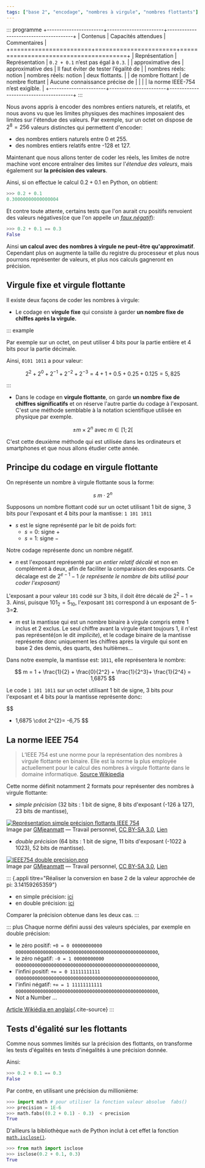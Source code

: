 ```yaml
---
tags: ["base 2", "encodage", "nombres à virgule", "nombres flottants"]
---
```


::: programme
+-----------------------+-----------------------+---------------------------------------+
|       Contenus        |  Capacités attendues  |             Commentaires              |
+=======================+=======================+=======================================+
| Représentation        | Représentation        | `0.2 + 0.1` n’est pas égal à `0.3`.   |
| approximative des     | approximative des     | Il faut éviter de tester l’égalité de |
| nombres réels: notion | nombres réels: notion | deux flottants.                       |
| de nombre flottant    | de nombre flottant    | Aucune connaissance précise de        |
|                       |                       | la norme IEEE-754 n’est exigible.     |
+-----------------------+-----------------------+---------------------------------------+
:::

Nous avons appris à encoder des nombres entiers naturels, et relatifs, et nous avons vu que les
limites physiques des machines imposaient des limites sur l'étendue des valeurs. Par exemple, sur
un octet on dispose de $2^8 = 256$ valeurs distinctes qui permettent d'encoder:

- des nombres entiers naturels entre 0 et 255.
- des nombres entiers relatifs entre -128 et 127.

Maintenant que nous allons tenter de coder les réels, les limites de notre machine vont encore
entraîner des limites sur l'_étendue des valeurs_, mais également sur **la précision des valeurs**.

Ainsi, si on effectue le calcul $0.2 +0.1$ en Python, on obtient:

```python
>>> 0.2 + 0.1
0.30000000000000004
```

Et contre toute attente, certains tests que l'on aurait cru positifs renvoient des valeurs
négatives(ce que l'on appelle un *[faux
négatif](https://fr.wikipedia.org/wiki/Faux_n%C3%A9gatif)*):

```python
>>> 0.2 + 0.1 == 0.3
False
```

Ainsi **un calcul avec des nombres à virgule ne peut-être qu'approximatif**. Cependant plus on
augmente la taille du registre du processeur et plus nous pourrons représenter de valeurs, et plus
nos calculs gagneront en précision.

## Virgule fixe et virgule flottante

Il existe deux façons de coder les nombres à virgule:

- Le codage en **virgule fixe** qui consiste à garder **un nombre fixe de chiffes après la
  virgule.**

::: example

Par exemple sur un octet, on peut utiliser 4 bits pour la partie entière et 4 bits pour la partie décimale.

Ainsi, `0101 1011` a pour valeur:

$$
2^2 + 2^0 + 2^{-1} + 2^{-2} + 2^{-3} = 4 + 1 + 0.5 + 0.25 + 0.125 = 5,825
$$

:::

- Dans le codage en **virgule flottante**, on garde **un nombre fixe de chiffres significatifs** et
  on réserve l'autre partie du codage à l'exposant. C'est une méthode semblable à la notation
  scientifique utilisée en physique par exemple.

$$
\pm m \times  2^{n} \text{ avec } m \in [1; 2[
$$

C'est cette deuxième méthode qui est utilisée dans les ordinateurs et smartphones et que nous
allons étudier cette année.

## Principe du codage en virgule flottante

On représente un nombre à virgule flottante sous la forme:

$$
s\ m \cdot 2^n
$$

<wc-wikimage title="IEEE754_Format_General.png" caption="La norme IEEE754 définit le nombre de bits accordés à l'exposant et à la mantisse."></wc-wikimage>

Supposons un nombre flottant codé sur un octet utilisant 1 bit de signe, 3 bits pour l'exposant et
4 bits pour la mantisse: `1 101 1011`

- $s$ est le signe représenté par le bit de poids fort:
    - $s=0$: signe $+$
    - $s=1$: signe $-$

Notre codage représente donc un nombre négatif.

- $n$ est l'exposant représenté par un *entier relatif décalé* et non en complément à deux, afin
  de faciliter la comparaison des exposants. Ce décalage est de $2^{e-1} - 1$ _(e représente le
  nombre de bits utilisé pour coder l'exposant)_

L'exposant a pour valeur `101` codé sur 3 bits, il doit être décalé de $2^{2} - 1 = 3$. Ainsi,
puisque $101_2 = 5_{10}$, l'exposant `101` correspond à un exposant de 5-3=**2**.

- $m$ est la mantisse qui est un nombre binaire à virgule compris entre 1 inclus et 2 exclus. Le
  seul chiffre avant la virgule étant toujours 1, il n'est pas représenté(on le dit *implicite*),
  et le codage binaire de la mantisse représente donc uniquement les chiffres après la virgule qui
  sont en base 2 des demis, des quarts, des huitièmes...

Dans notre exemple, la mantisse est: `1011`, elle représentera le nombre:

$$
m = 1 + \frac{1}{2} + \frac{0}{2^2} + \frac{1}{2^3}+ \frac{1}{2^4} =  1,6875
$$

Le code `1 101 1011` sur un octet utilisant 1 bit de signe, 3 bits pour l'exposant et 4 bits pour
la mantisse représente donc:

$$
- 1,6875 \cdot 2^{2}= -6,75
$$

## La norme IEEE 754

> L’IEEE 754 est une norme pour la représentation des nombres à virgule flottante en binaire. Elle
> est la norme la plus employée actuellement pour le calcul des nombres à virgule flottante dans
> le domaine informatique. [Source Wikipedia](http://fr.wikipedia.org/wiki/IEEE_754)

Cette norme définit notamment 2 formats pour représenter des nombres à virgule flottante:

- *simple précision* (32 bits : 1 bit de signe, 8 bits d'exposant (-126 à 127), 23 bits de
  mantisse),

<p><a href="https://commons.wikimedia.org/wiki/File:IEEE754_simple_precision.png#/media/File:IEEE754_simple_precision.png"><img src="https://upload.wikimedia.org/wikipedia/commons/0/08/IEEE754_simple_precision.png" alt="Représentation simple précision flottants IEEE 754"></a><br>Image par <a href="//commons.wikimedia.org/w/index.php?title=User:GMjeanmatt&amp;action=edit&amp;redlink=1" class="new" title="User:GMjeanmatt (page does not exist)">GMjeanmatt</a> — <span class="int-own-work" lang="fr">Travail personnel</span>, <a href="https://creativecommons.org/licenses/by-sa/3.0" title="Creative Commons Attribution-Share Alike 3.0">CC BY-SA 3.0</a>, <a href="https://commons.wikimedia.org/w/index.php?curid=7318385">Lien</a></p>

- *double précision* (64 bits : 1 bit de signe, 11 bits d'exposant (-1022 à 1023), 52 bits de
  mantisse).

<p><a href="https://commons.wikimedia.org/wiki/File:IEEE754_double_precision.png#/media/File:IEEE754_double_precision.png"><img src="https://upload.wikimedia.org/wikipedia/commons/5/5b/IEEE754_double_precision.png" alt="IEEE754 double precision.png"></a><br>Image par <a href="//commons.wikimedia.org/w/index.php?title=User:GMjeanmatt&amp;action=edit&amp;redlink=1" class="new" title="User:GMjeanmatt (page does not exist)">GMjeanmatt</a> — <span class="int-own-work" lang="fr">Travail personnel</span>, <a href="https://creativecommons.org/licenses/by-sa/3.0" title="Creative Commons Attribution-Share Alike 3.0">CC BY-SA 3.0</a>, <a href="https://commons.wikimedia.org/w/index.php?curid=7318466">Lien</a></p>

::: {.appli titre="Réaliser la conversion en base 2 de la valeur approchée de pi: 3.14159265359"}
- en simple précision: [ici](http://www.binaryconvert.com/result_float.html?decimal=051046049052049053057050054053051053057)
- en double précision: [ici](http://www.binaryconvert.com/result_double.html?decimal=051046049052049053057050054053051053057)

Comparer la précision obtenue dans les deux cas.
:::

::: plus
Chaque norme défini aussi des valeurs spéciales, par exemple en double précision:

- le zéro positif: `+0 = 0 00000000000 0000000000000000000000000000000000000000000000000000`,
- le zéro négatif: `-0 = 1 00000000000 0000000000000000000000000000000000000000000000000000`,
- l'infini positif: `+∞ = 0 11111111111 0000000000000000000000000000000000000000000000000000`,
- l'infini négatif: `+∞ = 1 11111111111 0000000000000000000000000000000000000000000000000000`,
- Not a Number ...

[Article Wikiédia en anglais](https://en.wikipedia.org/wiki/Double-precision_floating-point_format#Double-precision_examples){.cite-source}
:::

## Tests d'égalité sur les flottants

Comme nous sommes limités sur la précision des flottants, on transforme les tests d'égalités en
tests d'inégalités à une précision donnée.

Ainsi:

```python
>>> 0.2 + 0.1 == 0.3
False
```

Par contre, en utilisant une précision du millionième:

```python
>>> import math # pour utiliser la fonction valeur absolue  fabs()
>>> precision = 1E-6
>>> math.fabs((0.2 + 0.1) - 0.3)  < precision
True
```

D'ailleurs la bibliothèque `math` de Python inclut à cet effet la fonction
[`math.isclose()`](https://docs.python.org/3/library/math.html#math.isclose).

```python
>>> from math import isclose
>>> isclose(0.2 + 0.1, 0.3)
True
```
